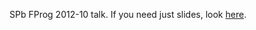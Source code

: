 SPb FProg 2012-10 talk. If you need just slides, look [here](https://github.com/si14/fprog-2012-10-slides/blob/master/slides.pdf).
